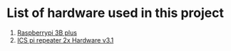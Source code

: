 # List of hardware used in this project

1) [Raspberrypi 3B plus](https://www.raspberrypi.org/products/raspberry-pi-3-model-b-plus/)
2) [ICS pi repeater 2x Hardware v3.1](http://www.ics-ctrl.com/details/42)
